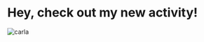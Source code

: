 # Hey, check out my new activity!
<!-- ![carla](http://carla.org//img/carla.jpg) --->

![carla](./assets/carla.gif)
